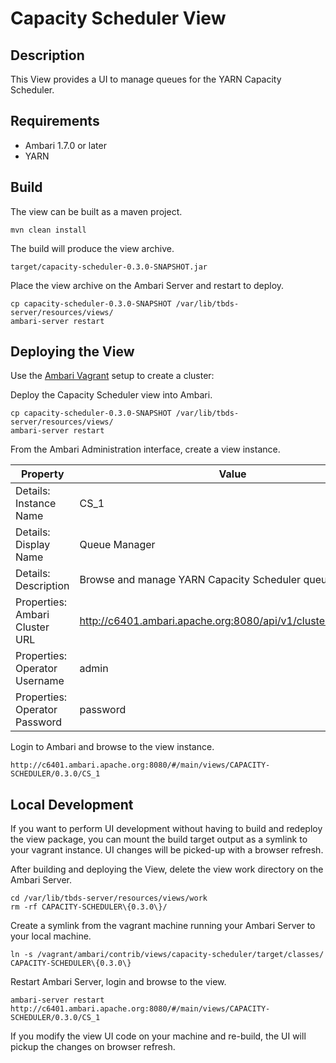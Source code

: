 <!---
Licensed to the Apache Software Foundation (ASF) under one or more
contributor license agreements.  See the NOTICE file distributed with
this work for additional information regarding copyright ownership.
The ASF licenses this file to You under the Apache License, Version 2.0
(the "License"); you may not use this file except in compliance with
the License.  You may obtain a copy of the License at [http://www.apache.org/licenses/LICENSE-2.0](http://www.apache.org/licenses/LICENSE-2.0)

Unless required by applicable law or agreed to in writing, software
distributed under the License is distributed on an "AS IS" BASIS,
WITHOUT WARRANTIES OR CONDITIONS OF ANY KIND, either express or implied.
See the License for the specific language governing permissions and
limitations under the License.
-->

Capacity Scheduler View
============

Description
-----
This View provides a UI to manage queues for the YARN Capacity Scheduler.

Requirements
-----

- Ambari 1.7.0 or later
- YARN

Build
-----

The view can be built as a maven project.

    mvn clean install

The build will produce the view archive.

    target/capacity-scheduler-0.3.0-SNAPSHOT.jar

Place the view archive on the Ambari Server and restart to deploy.    

    cp capacity-scheduler-0.3.0-SNAPSHOT /var/lib/tbds-server/resources/views/
    ambari-server restart

Deploying the View
-----

Use the [Ambari Vagrant](https://cwiki.apache.org/confluence/display/AMBARI/Quick+Start+Guide) setup to create a cluster:

Deploy the Capacity Scheduler view into Ambari.

    cp capacity-scheduler-0.3.0-SNAPSHOT /var/lib/tbds-server/resources/views/
    ambari-server restart

From the Ambari Administration interface, create a view instance.

|Property|Value|
|---|---|
| Details: Instance Name | CS_1 |
| Details: Display Name | Queue Manager |
| Details: Description | Browse and manage YARN Capacity Scheduler queues |
| Properties: Ambari Cluster URL | http://c6401.ambari.apache.org:8080/api/v1/clusters/MyCluster |
| Properties: Operator Username | admin |
| Properties: Operator Password | password |

Login to Ambari and browse to the view instance.

    http://c6401.ambari.apache.org:8080/#/main/views/CAPACITY-SCHEDULER/0.3.0/CS_1

Local Development
-----
If you want to perform UI development without having to build and redeploy the view package,
you can mount the build target output as a symlink to your vagrant instance.
UI changes will be picked-up with a browser refresh.

After building and deploying the View, delete the view work directory on the Ambari Server.

    cd /var/lib/tbds-server/resources/views/work
    rm -rf CAPACITY-SCHEDULER\{0.3.0\}/

Create a symlink from the vagrant machine running your Ambari Server to your local machine.

    ln -s /vagrant/ambari/contrib/views/capacity-scheduler/target/classes/ CAPACITY-SCHEDULER\{0.3.0\}
    
Restart Ambari Server, login and browse to the view.

    ambari-server restart
    http://c6401.ambari.apache.org:8080/#/main/views/CAPACITY-SCHEDULER/0.3.0/CS_1
    
If you modify the view UI code on your machine and re-build, the UI will pickup
the changes on browser refresh.